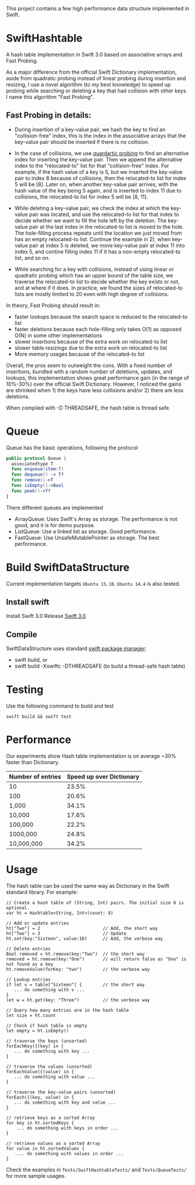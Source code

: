 This project contains a few high performance data structure implemented in Swift.

# SwiftHashtable

A hash table implementation in Swift 3.0 based on associative arrays and Fast Probing.

As a major difference from the official Swift Dictionary implementation, aside 
from quadratic probing instead of linear probing during insertion and resizing, 
I use a novel algorithm (to my best knowledge) to speed up probing while searching 
or deleting a key that had collision with other keys. I name this algorithm "Fast Probing". 

## Fast Probing in details:

* During insertion of a key-value pair, we hash the key to find an "collision-free" index, 
this is the index in the associative arrays that the key-value pair should be inserted if 
there is no collision.

* In the case of collisions, we use [quardartic probing](https://en.wikipedia.org/wiki/Quadratic_probing) 
to find an alternative index for inserting the key-value pair. Then we append the alternative index to
the "relocated-to" list for that "collision-free" index. For example, if the hash value of a key is 5, 
but we inserted the key-value pair to index 8 because of collisions, then the relocated-to list for index
5 will be [8]. Later on, when another key-value pair arrives, with the hash value of the key being 5 again,
and is inserted to index 11 due to collisions, the relocated-to list for index 5 will be [8, 11].

* While deleting a key-value pair, we check the index at which the key-value pair was located, and use the
relocated-to list for that index to decide whether we want to fill the hole left by the deletion. The key-value
pair at the last index in the relocated-to list is moved to the hole. The hole-filling process repeats
until the location we just moved from has an empty relocated-to list. Continue the example in 2), when key-value
pair at index 5 is deleted, we move key-value pair at index 11 into index 5, and contine filling index 11 if
it has a non-empty relocated-to list, and so on.

* While searching for a key with collisions, instead of using linear or quadratic probing which has an upper 
bound of the table size, we traverse the relocated-to list to decide whether the key exists or not, and at where 
if it does. In practice, we found the sizes of relocated-to lists are mostly limited to 20 even with high 
degree of collisions.

In theory, Fast Probing should result in:
* faster lookups because the search space is reduced to the relocated-to list
* faster deletions because each hole-filling only takes O(1) as opposed O(N) in some other implementations
* slower insertions because of the extra work on relocated-to list
* slower table resizings due to the extra work on relocated-to list 
* More memory usages because of the relocated-to list

Overall, the pros seem to outweight the cons. With a fixed number of insertions,
bundled with a random number of deletions, updates, and lookups, this implementation 
shows great performance gain (in the range of 10%-30%) over the official Swift Dictionary. 
However, I noticed the gains are shrinked when 1) the keys have less collisions and/or 
2) there are less deletions.

When compiled with -D THREADSAFE, the hash table is thread safe.

# Queue

Queue has the basic operations, following the protocol
```swift
public protocol Queue {
  associatedtype T
  func enqueue(item:T)
  func dequeue() -> T?
  func remove()->T
  func isEmpty()->Bool
  func peek()->T?
}
```

There different queues are implemented
* ArrayQueue: Uses Swift's Array as storage. The performance is not good, and it is for demo purpose.
* ListQueue: Use a linked list as storage. Good performance.
* FastQueue: Use UnsafeMutablePointer as storage. The best performance.

# Build SwiftDataStructure

Current implementation targets `Ubuntu 15.10`. `Ubuntu 14.4` is also tested.

## Install **swift** 

Install Swift 3.0 Release [Swift 3.0]("https://swift.org/download/")


## Compile

SwiftDataStructure uses standard [swift package manager]("https://github.com/apple/swift-package-manager"):

*	 swift build, or
*    swift build -Xswiftc -DTHREADSAFE (to build a thread-safe hash table)

# Testing

Use the following command to build and test

	swift build && swift test

# Performance

Our experiments show Hash table implementation is on average ~30% faster than Dictionary.

Number of entries | Speed up over Dictionary
------------ | ------------------------
10           | 23.5%
100          | 20.6%
1,000        | 34.1%
10,000       | 17.6%
100,000      | 22.2%
1000,000     | 24.8%
10,000,000   | 34.2%

# Usage

The hash table can be used the same way as Dictionary in the Swift standard library. For example:
```
// Create a hash table of (String, Int) pairs. The initial size 8 is optional.
var ht = Hashtable<String, Int>(count: 8)

// Add or update entries
ht["Two"] = 2                        // Add, the short way
ht["Two"] = 3                        // Update
ht.set(key:"Sixteen", value:16)      // Add, the verbose way

// Delete entries
Bool removed = ht.remove(key:"Two")  // the short way
removed = ht.remove(key:"One")       // will return false as "One" is not found as a key
ht.removeValue(forKey: "two")        // the verbose way

// Lookup entries
if let v = table["Sixteen"] {        // the short way
   ... do something with v ...
}
let w = ht.get(key: "Three")         // the verbose way

// Query how many entries are in the hash table
let size = ht.count

// Check if hash table is empty
let empty = ht.isEmpty()

// traverse the keys (unsorted)
forEachKey({(key) in {
   ... do something with key ...
}

// traverse the values (unsorted)
forEachValue({(value) in {
   ... do something with value ...
}

// traverse the key-value pairs (unsorted)
forEach({(key, value) in {
   ... do something with key and value ...
}

// retrieve keys as a sorted Array
for key in ht.sortedKeys {
    ... do something with keys in order ...
}

// retrieve values as a sorted Array
for value in ht.sortedValues {
    ... do something with values in order ...
}
```

Check the examples in `Tests/SwiftHashtableTests/` and `Tests/QueueTests/` for more sample usages.


